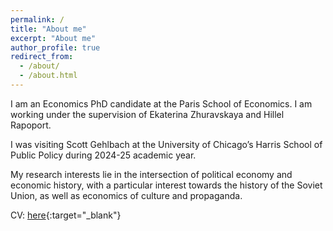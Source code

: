 ```yaml
---
permalink: /
title: "About me"
excerpt: "About me"
author_profile: true
redirect_from: 
  - /about/
  - /about.html
---
```


I am an Economics PhD candidate at the Paris School of Economics. I am working under the supervision of Ekaterina Zhuravskaya and Hillel Rapoport.

<!-- After doing Analysis and Policy in Economics masters at PSE in Paris, I worked as a research analyst in the Office of the Chief Economist at the European Bank for Reconstruction and Development in London.  -->

I was visiting Scott Gehlbach at the University of Chicago’s Harris School of Public Policy during 2024-25 academic year.

My research interests lie in the intersection of political economy and economic history, with a particular interest towards the history of the Soviet Union, as well as economics of culture and propaganda.

CV: [here](https://vitaliaeliseeva.github.io/ELISEEVA_CV_20250411.pdf){:target="_blank"}
